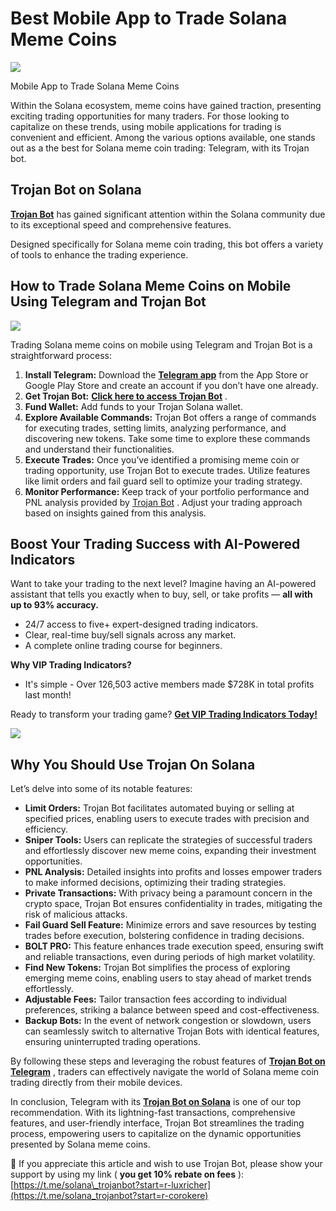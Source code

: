 # Best Mobile App to Trade Solana Meme Coins

![](https://miro.medium.com/v2/1*SJgad22OxCi2yFGOPn4yNg.png)

Mobile App to Trade Solana Meme Coins

Within the Solana ecosystem, meme coins have gained traction, presenting exciting trading opportunities for many traders. For those looking to capitalize on these trends, using mobile applications for trading is convenient and efficient. Among the various options available, one stands out as a the best for Solana meme coin trading: Telegram, with its Trojan bot.

## Trojan Bot on Solana

[**Trojan Bot**](https://t.me/solana_trojanbot?start=r-corokere)
has gained significant attention within the Solana community due to its exceptional speed and comprehensive features.

Designed specifically for Solana meme coin trading, this bot offers a variety of tools to enhance the trading experience.

## How to Trade Solana Meme Coins on Mobile Using Telegram and Trojan Bot

![](https://miro.medium.com/v2/1*6qE-ZEn9fKEEDsSt5AJhtg.png)

Trading Solana meme coins on mobile using Telegram and Trojan Bot is a straightforward process:

1. **Install Telegram:**
   Download the
   [**Telegram app**](https://telegram.org/)
   from the App Store or Google Play Store and create an account if you don’t have one already.
2. **Get Trojan Bot:**
   [**Click here to access Trojan Bot**](https://t.me/solana_trojanbot?start=r-corokere)
   .
3. **Fund Wallet:**
   Add funds to your Trojan Solana wallet.
4. **Explore Available Commands:**
   Trojan Bot offers a range of commands for executing trades, setting limits, analyzing performance, and discovering new tokens. Take some time to explore these commands and understand their functionalities.
5. **Execute Trades:**
   Once you’ve identified a promising meme coin or trading opportunity, use Trojan Bot to execute trades. Utilize features like limit orders and fail guard sell to optimize your trading strategy.
6. **Monitor Performance:**
   Keep track of your portfolio performance and PNL analysis provided by
   [Trojan Bot](https://t.me/solana_trojanbot?start=r-corokere)
   . Adjust your trading approach based on insights gained from this analysis.

## Boost Your Trading Success with AI-Powered Indicators

Want to take your trading to the next level? Imagine having an AI-powered assistant that tells you exactly when to buy, sell, or take profits —
**all with up to 93% accuracy.**

* 24/7 access to five+ expert-designed trading indicators.
* Clear, real-time buy/sell signals across any market.
* A complete online trading course for beginners.

**Why VIP Trading Indicators?**

* It's simple - Over 126,503 active members made $728K in total profits last month!

Ready to transform your trading game?
[**Get VIP Trading Indicators Today!**](https://vipindicators.xyz)

![](https://vipindicators.xyz/3.png)

## Why You Should Use Trojan On Solana

Let’s delve into some of its notable features:

* **Limit Orders:**
  Trojan Bot facilitates automated buying or selling at specified prices, enabling users to execute trades with precision and efficiency.
* **Sniper Tools:**
  Users can replicate the strategies of successful traders and effortlessly discover new meme coins, expanding their investment opportunities.
* **PNL Analysis:**
  Detailed insights into profits and losses empower traders to make informed decisions, optimizing their trading strategies.
* **Private Transactions:**
  With privacy being a paramount concern in the crypto space, Trojan Bot ensures confidentiality in trades, mitigating the risk of malicious attacks.
* **Fail Guard Sell Feature:**
  Minimize errors and save resources by testing trades before execution, bolstering confidence in trading decisions.
* **BOLT PRO:**
  This feature enhances trade execution speed, ensuring swift and reliable transactions, even during periods of high market volatility.
* **Find New Tokens:**
  Trojan Bot simplifies the process of exploring emerging meme coins, enabling users to stay ahead of market trends effortlessly.
* **Adjustable Fees:**
  Tailor transaction fees according to individual preferences, striking a balance between speed and cost-effectiveness.
* **Backup Bots:**
  In the event of network congestion or slowdown, users can seamlessly switch to alternative Trojan Bots with identical features, ensuring uninterrupted trading operations.

By following these steps and leveraging the robust features of
[**Trojan Bot on Telegram**](https://t.me/solana_trojanbot?start=r-corokere)
, traders can effectively navigate the world of Solana meme coin trading directly from their mobile devices.

In conclusion, Telegram with its
[**Trojan Bot on Solana**](https://t.me/solana_trojanbot?start=r-corokere)
is one of our top recommendation. With its lightning-fast transactions, comprehensive features, and user-friendly interface, Trojan Bot streamlines the trading process, empowering users to capitalize on the dynamic opportunities presented by Solana meme coins.

🙏 If you appreciate this article and wish to use Trojan Bot, please show your support by using my link (
**you get 10% rebate on fees**
):
[https://t.me/solana\_trojanbot?start=r-luxricher](https://t.me/solana_trojanbot?start=r-corokere)